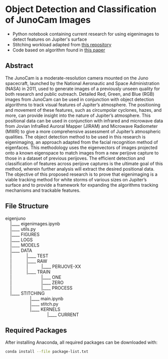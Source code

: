 # Object Detection and Classification of JunoCam Images
- Python notebook containing current research for using eigenimages to detect features on Jupiter's surface
- Stitching workload adapted from [this repository](https://github.com/cosmas-heiss/JunoCamRawImageProcessing/)
- Code based on algorithm found in [this paper](https://sites.cs.ucsb.edu/~mturk/Papers/mturk-CVPR91.pdf)

## Abstract
The JunoCam is a moderate-resolution camera mounted on the Juno spacecraft, launched by the National Aeronautic and Space Administration (NASA) in 2011, used to generate images of a previously unseen quality for both research and public outreach. Detailed Red, Green, and Blue (RGB) images from JunoCam can be used in conjunction with object detection algorithms to track visual features of Jupiter’s atmosphere. The positioning and movement of these features, such as circumpolar cyclones, hazes, and more, can provide insight into the nature of Jupiter’s atmosphere. This positional data can be used in conjunction with infrared and microwave data from Jovian InfraRed Auroral Mapper (JIRAM) and Microwave Radiometer (MWR) to give a more comprehensive assessment of Jupiter’s atmospheric qualities. The object detection method to be used in this research is eigenimaging, an approach adapted from the facial recognition method of eigenfaces. This methodology uses the eigenvectors of images projected onto a known eigenspace to match images from a new perijove capture to those in a dataset of previous perijoves. The efficient detection and classification of features across perijove captures is the ultimate goal of this method, wherein further analysis will extract the desired positional data. The objective of this proposed research is to prove that eigenimaging is a viable tracking method for white storms of various sizes on Jupiter’s surface and to provide a framework for expanding the algorithms tracking mechanisms and trackable features. 

<!-- 
## Previous Milestones
- Eigenimaging proves to be easily trainable using SVM on JunoCam images
- Contrasted images shown to be more accurate than non-contrasted
- Algorithm can detect and classify individual cropped images containing white storms with 90% accuracy
- Chopping up new images and running through divide-and-conquer pipeline
- Divide-and-conquer pipeline detects features within an image with moderate accuracy
- Test divide-and-conquer pipeline on more new images
- Add more no storm images to dataset
- Implement divide-and-conquer at multiple resolutions
- Connect features to their actual coordinates with SPICE data
- Include ability to add eigenfaces to eigenspace for newly discovered features
## Future Work
- Produce tracking results across perijoves / introduce some sort of memory capability
- Add more features to dataset 
-->

## File Structure
eigenjuno  
&nbsp;&nbsp;&nbsp;&nbsp;|____ eigenimages.ipynb  
&nbsp;&nbsp;&nbsp;&nbsp;|____ utils.py  
&nbsp;&nbsp;&nbsp;&nbsp;|____ FIGURES  
&nbsp;&nbsp;&nbsp;&nbsp;|____ LOGS  
&nbsp;&nbsp;&nbsp;&nbsp;|____ MODELS  
&nbsp;&nbsp;&nbsp;&nbsp;|____ DATA  
&nbsp;&nbsp;&nbsp;&nbsp;|&nbsp;&nbsp;&nbsp;&nbsp;&nbsp;&nbsp;&nbsp;&nbsp;&nbsp;&nbsp;&nbsp;&nbsp;|____ TEST  
&nbsp;&nbsp;&nbsp;&nbsp;|&nbsp;&nbsp;&nbsp;&nbsp;&nbsp;&nbsp;&nbsp;&nbsp;&nbsp;&nbsp;&nbsp;&nbsp;|____ RAW  
&nbsp;&nbsp;&nbsp;&nbsp;|&nbsp;&nbsp;&nbsp;&nbsp;&nbsp;&nbsp;&nbsp;&nbsp;&nbsp;&nbsp;&nbsp;&nbsp;|&nbsp;&nbsp;&nbsp;&nbsp;&nbsp;&nbsp;&nbsp;&nbsp;&nbsp;&nbsp;&nbsp;|____ PERIJOVE-XX  
&nbsp;&nbsp;&nbsp;&nbsp;|&nbsp;&nbsp;&nbsp;&nbsp;&nbsp;&nbsp;&nbsp;&nbsp;&nbsp;&nbsp;&nbsp;&nbsp;|____ TRAIN  
&nbsp;&nbsp;&nbsp;&nbsp;|&nbsp;&nbsp;&nbsp;&nbsp;&nbsp;&nbsp;&nbsp;&nbsp;&nbsp;&nbsp;&nbsp;&nbsp;&nbsp;&nbsp;&nbsp;&nbsp;&nbsp;&nbsp;&nbsp;&nbsp;&nbsp;&nbsp;&nbsp;&nbsp;|____ ONE  
&nbsp;&nbsp;&nbsp;&nbsp;|&nbsp;&nbsp;&nbsp;&nbsp;&nbsp;&nbsp;&nbsp;&nbsp;&nbsp;&nbsp;&nbsp;&nbsp;&nbsp;&nbsp;&nbsp;&nbsp;&nbsp;&nbsp;&nbsp;&nbsp;&nbsp;&nbsp;&nbsp;&nbsp;|____ ZERO  
&nbsp;&nbsp;&nbsp;&nbsp;|&nbsp;&nbsp;&nbsp;&nbsp;&nbsp;&nbsp;&nbsp;&nbsp;&nbsp;&nbsp;&nbsp;&nbsp;&nbsp;&nbsp;&nbsp;&nbsp;&nbsp;&nbsp;&nbsp;&nbsp;&nbsp;&nbsp;&nbsp;&nbsp;|____ PROCESS  
&nbsp;&nbsp;&nbsp;&nbsp;|____ STITCHING  
&nbsp;&nbsp;&nbsp;&nbsp;&nbsp;&nbsp;&nbsp;&nbsp;&nbsp;&nbsp;&nbsp;&nbsp;&nbsp;&nbsp;&nbsp;&nbsp;&nbsp;&nbsp;&nbsp;&nbsp;|____ main.ipynb  
&nbsp;&nbsp;&nbsp;&nbsp;&nbsp;&nbsp;&nbsp;&nbsp;&nbsp;&nbsp;&nbsp;&nbsp;&nbsp;&nbsp;&nbsp;&nbsp;&nbsp;&nbsp;&nbsp;&nbsp;|____ stitch.py  
&nbsp;&nbsp;&nbsp;&nbsp;&nbsp;&nbsp;&nbsp;&nbsp;&nbsp;&nbsp;&nbsp;&nbsp;&nbsp;&nbsp;&nbsp;&nbsp;&nbsp;&nbsp;&nbsp;&nbsp;|____ KERNELS  
&nbsp;&nbsp;&nbsp;&nbsp;&nbsp;&nbsp;&nbsp;&nbsp;&nbsp;&nbsp;&nbsp;&nbsp;&nbsp;&nbsp;&nbsp;&nbsp;&nbsp;&nbsp;&nbsp;&nbsp;&nbsp;&nbsp;&nbsp;&nbsp;&nbsp;&nbsp;&nbsp;&nbsp;&nbsp;&nbsp;&nbsp;&nbsp;&nbsp;&nbsp;|____ CURRENT  

## Required Packages
After installing Anaconda, all required packages can be downloaded with:  
```bash
conda install --file package-list.txt
```
